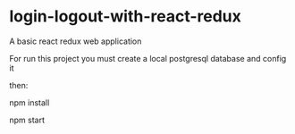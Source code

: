 # login-logout-with-react-redux
A basic react redux web application


For run this project you must create a local postgresql database and config it

then:

 npm install

 npm start
